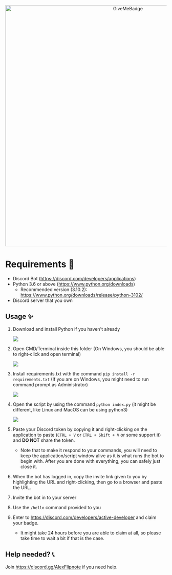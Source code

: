 <p align="center">
  <img alt="GiveMeBadge" src="https://i.alexflipnote.dev/6DKsc2i.png" width="750px">
</p>

# Requirements 🧾
- Discord Bot (https://discord.com/developers/applications)
- Python 3.6 or above (https://www.python.org/downloads)
  - Recommended version (3.10.2): https://www.python.org/downloads/release/python-3102/
- Discord server that you own

## Usage ✨
1. Download and install Python if you haven't already

   ![](https://i.alexflipnote.dev/2Ucs5Hf.png)
2. Open CMD/Terminal inside this folder (On Windows, you should be able to right-click and open terminal)

   ![](https://i.alexflipnote.dev/7PvV4Eo.png)
3. Install requirements.txt with the command `pip install -r requirements.txt`
   (If you are on Windows, you might need to run command prompt as Administrator)

   ![](https://i.alexflipnote.dev/4QPnZiX.gif)

4. Open the script by using the command `python index.py` (it might be different, like Linux and MacOS can be using python3)

   ![](https://i.alexflipnote.dev/9BNt3XM.png)
5. Paste your Discord token by copying it and right-clicking on the application to paste (`CTRL + V` or `CTRL + Shift + V` or some support it) and **DO NOT** share the token.
   - Note that to make it respond to your commands, you will need to keep the application/script window alive as it is what runs the bot to begin with. After you are done with everything, you can safely just close it.
6. When the bot has logged in, copy the invite link given to you by highlighting the URL and right-clicking, then go to a browser and paste the URL.
7. Invite the bot in to your server
8. Use the `/hello` command provided to you
9. Enter to https://discord.com/developers/active-developer and claim your badge.
   - It might take 24 hours before you are able to claim at all, so please take time to wait a bit if that is the case.

## Help needed? 📞
Join https://discord.gg/AlexFlipnote if you need help.
